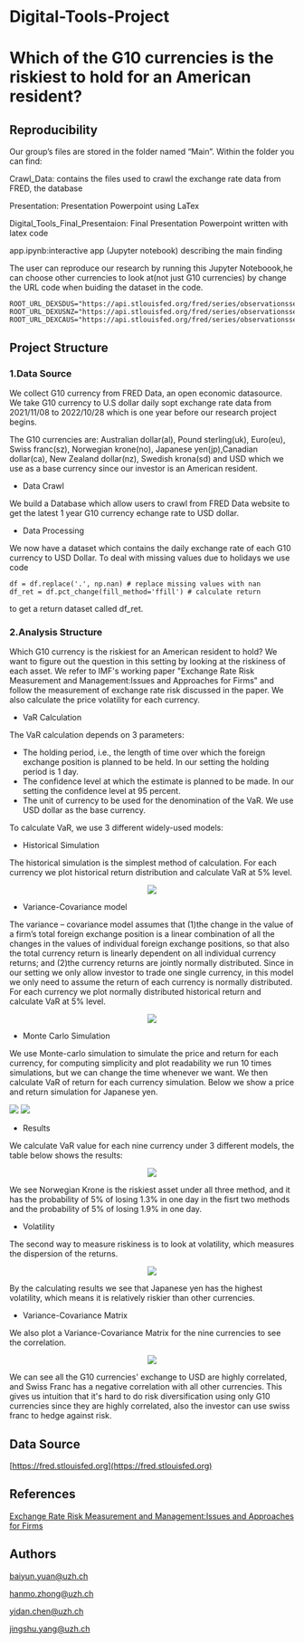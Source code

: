 # Digital-Tools-Project
# Which of the G10 currencies is the riskiest to hold for an American resident?

## Reproducibility

Our group’s files are stored in the folder named “Main”. Within the folder you can find:

Crawl_Data: contains the files used to crawl the exchange rate data from FRED, the database

Presentation:  Presentation Powerpoint using LaTex

Digital_Tools_Final_Presentaion: Final Presentation Powerpoint written with latex code

app.ipynb:interactive app (Jupyter notebook) describing the main finding

The user can reproduce our research by running this Jupyter Noteboook,he can choose other currencies to look at(not just G10 currencies) by change the URL code when buiding the dataset in the code.
```
ROOT_URL_DEXSDUS="https://api.stlouisfed.org/fred/series/observationsseries_id=DEXSDUS&api_key=4f7fcecc2234fbd09478ce8b8f0a3725&file_type=json"
ROOT_URL_DEXUSNZ="https://api.stlouisfed.org/fred/series/observationsseries_id=DEXUSNZ&api_key=4f7fcecc2234fbd09478ce8b8f0a3725&file_type=json"
ROOT_URL_DEXCAUS="https://api.stlouisfed.org/fred/series/observationsseries_id=DEXCAUS&api_key=4f7fcecc2234fbd09478ce8b8f0a3725&file_type=json"
```


## Project Structure
### 1.Data Source

We collect G10 currency from FRED Data, an open economic datasource. We take G10 currency to U.S dollar daily sopt exchange rate data from 2021/11/08 to 2022/10/28 which is one year before our research project begins.

The G10 currencies are: Australian dollar(al), Pound sterling(uk), Euro(eu), Swiss franc(sz), Norwegian krone(no), Japanese yen(jp),Canadian dollar(ca), New Zealand dollar(nz), Swedish krona(sd) and USD which we use as a base currency since our investor is an American resident.

* Data Crawl

We build a Database which allow users to crawl from FRED Data website to get the latest 1 year G10 currency echange rate to USD dollar.

* Data Processing

We now have a dataset which contains the daily exchange rate of each G10 currency to USD Dollar. 
To deal with missing values due to holidays we use code
```
df = df.replace('.', np.nan) # replace missing values with nan
df_ret = df.pct_change(fill_method='ffill') # calculate return
```
to get a return dataset called df_ret.


### 2.Analysis Structure

Which G10 currency is the riskiest for an American resident to hold? We want to figure out the question in this setting by looking at the riskiness of each asset. We refer to IMF's working paper "Exchange Rate Risk Measurement and Management:Issues and Approaches for Firms" and follow the measurement of exchange rate risk discussed in the paper. We also calculate the price volatility for each currency.

* VaR Calculation

The VaR calculation depends on 3 parameters:
  * The holding period, i.e., the length of time over which the foreign exchange position is planned to be held. In our setting the holding period is 1 day.
  * The confidence level at which the estimate is planned to be made. In our setting the confidence level at 95 percent.
  * The unit of currency to be used for the denomination of the VaR. We use USD dollar as the base currency.

To calculate VaR, we use 3 different widely-used models:
  * Historical Simulation

  The historical simulation is the simplest method of calculation. For each currency we plot historical return distribution and calculate VaR at 5% level.

<p align="center">
  <img src="https://user-images.githubusercontent.com/103332502/207389480-5deecc36-dc1f-40e2-b70c-34b7e7385875.png" />
</p>


  * Variance-Covariance model

  The variance – covariance model assumes that (1)the change in the value of a firm’s total foreign exchange position is a linear combination of all the changes in the values of individual foreign exchange positions, so that also the total currency return is linearly dependent on all individual currency returns; and (2)the currency returns are jointly normally distributed. Since in our setting we only allow investor to trade one single currency, in this model we only need to assume the return of each currency is normally distributed.
  For each currency we plot normally distributed historical return and calculate VaR at 5% level.
  
  <p align="center">
  <img src="https://user-images.githubusercontent.com/103332502/207391751-a41baf1a-866e-47d9-a8aa-746c53aebe9c.png" />
</p>
  
  
  * Monte Carlo Simulation
  
  We use Monte-carlo simulation to simulate the price and return for each currency, for computing simplicity and plot readability we run 10 times simulations, but we can change the time whenever we want. We then calculate VaR of return for each currency simulation. Below we show a price and return simulation for Japanese yen.
  
<p float="left">
  <img src="https://user-images.githubusercontent.com/103332502/207393192-318fd34b-e205-489b-94b5-45e51128786e.png"  />
  <img src="https://user-images.githubusercontent.com/103332502/207393760-e17377c1-e71b-4477-ba74-03ce87e0cb18.png"  /> 
</p>

* Results

We calculate VaR value for each nine currency under 3 different models, the table below shows the results:
  <p align="center">
  <img src="https://user-images.githubusercontent.com/103332502/207396522-3e3026d6-33ff-4357-9b8e-9f3b104f6891.png" />
</p>

We see Norwegian Krone is the riskiest asset under all three method, and it has the probability of 5% of losing 1.3% in one day in the fisrt two methods and the probability of 5% of losing 1.9% in one day.

* Volatility

The second way to measure riskiness is to look at volatility, which measures the dispersion of the returns.

  <p align="center">
  <img src="https://user-images.githubusercontent.com/103332502/207399427-20c23a7b-d2e1-4c53-bc1b-583087676579.png" />
</p>

By the calculating results we see that Japanese yen has the highest volatility, which means it is relatively riskier than other currencies.

* Variance-Covariance Matrix

We also plot a Variance-Covariance Matrix for the nine currencies to see the correlation.

  <p align="center">
  <img src="https://user-images.githubusercontent.com/103332502/207399989-3359dd7f-a010-4c72-9185-3205f841b9ae.png" />
</p>

We can see all the G10 currencies' exchange to USD are highly correlated, and Swiss Franc has a negative correlation with all other currencies. This gives us intuition that it's hard to do risk diversification using only G10 currencies since they are highly correlated, also the investor can use swiss franc to hedge against risk.

## Data Source
[https://fred.stlouisfed.org](https://fred.stlouisfed.org)


## References
[Exchange Rate Risk Measurement and Management:Issues and Approaches for Firms](https://www.imf.org/en/Publications/WP/Issues/2016/12/31/Exchange-Rate-Risk-Measurement-and-Management-Issues-and-Approaches-for-Firms-20120)

## Authors
baiyun.yuan@uzh.ch

hanmo.zhong@uzh.ch

yidan.chen@uzh.ch

jingshu.yang@uzh.ch
